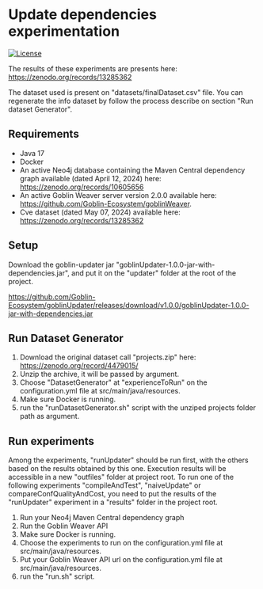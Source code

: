 # Update dependencies experimentation
[![License](https://img.shields.io/badge/license-Apache%202.0-blue.svg)](LICENSE.txt)

The results of these experiments are presents here: https://zenodo.org/records/13285362

The dataset used is present on "datasets/finalDataset.csv" file.
You can regenerate the info dataset by follow the process describe on section "Run dataset Generator".

## Requirements
- Java 17
- Docker
- An active Neo4j database containing the Maven Central dependency graph available (dated April 12, 2024) here: https://zenodo.org/records/10605656
- An active Goblin Weaver server version 2.0.0 available here: https://github.com/Goblin-Ecosystem/goblinWeaver.
- Cve dataset (dated May 07, 2024) available here: https://zenodo.org/records/13285362

## Setup
Download the goblin-updater jar "goblinUpdater-1.0.0-jar-with-dependencies.jar", and put it on the "updater" folder at the root of the project.

https://github.com/Goblin-Ecosystem/goblinUpdater/releases/download/v1.0.0/goblinUpdater-1.0.0-jar-with-dependencies.jar

## Run Dataset Generator
1. Download the original dataset call "projects.zip" here: https://zenodo.org/record/4479015/
2. Unzip the archive, it will be passed by argument.
3. Choose "DatasetGenerator" at "experienceToRun" on the configuration.yml file at src/main/java/resources.
4. Make sure Docker is running.
5. run the "runDatasetGenerator.sh" script with the unziped projects folder path as argument.

## Run experiments
Among the experiments, "runUpdater" should be run first, with the others based on the results obtained by this one.
Execution results will be accessible in a new "outfiles" folder at project root.
To run one of the following experiments "compileAndTest", "naiveUpdate" or compareConfQualityAndCost, you need to put the results of the "runUpdater" experiment in a "results" folder in the project root.

1. Run your Neo4j Maven Central dependency graph
2. Run the Goblin Weaver API
3. Make sure Docker is running.
4. Choose the experiments to run on the configuration.yml file at src/main/java/resources.
5. Put your Goblin Weaver API url on the configuration.yml file at src/main/java/resources.
6. run the "run.sh" script.
